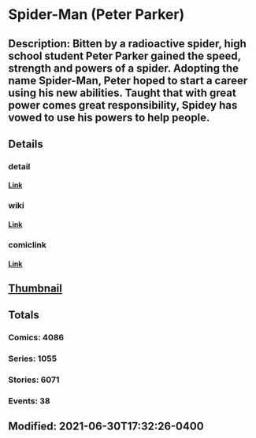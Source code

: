 # Spider-Man (Peter Parker)
## Description: Bitten by a radioactive spider, high school student Peter Parker gained the speed, strength and powers of a spider. Adopting the name Spider-Man, Peter hoped to start a career using his new abilities. Taught that with great power comes great responsibility, Spidey has vowed to use his powers to help people.
## Details
### detail
#### [Link](http://marvel.com/characters/54/spider-man?utm_campaign=apiRef&utm_source=225578a89fc76f3d20fbffda5d17a88d)
### wiki
#### [Link](http://marvel.com/universe/Spider-Man_(Peter_Parker)?utm_campaign=apiRef&utm_source=225578a89fc76f3d20fbffda5d17a88d)
### comiclink
#### [Link](http://marvel.com/comics/characters/1009610/spider-man_peter_parker?utm_campaign=apiRef&utm_source=225578a89fc76f3d20fbffda5d17a88d)
## [Thumbnail](http://i.annihil.us/u/prod/marvel/i/mg/3/50/526548a343e4b.jpg)
## Totals
### Comics: 4086
### Series: 1055
### Stories: 6071
### Events: 38
## Modified: 2021-06-30T17:32:26-0400